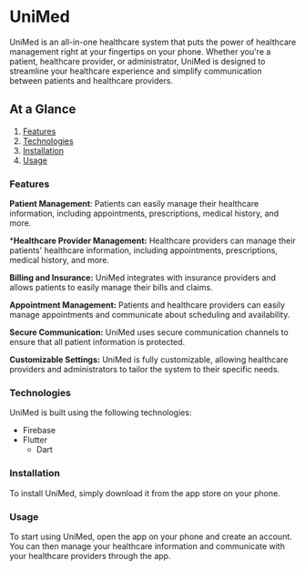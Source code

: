 # UniMed
UniMed is an all-in-one healthcare system that puts the power of healthcare management right at your fingertips on your phone. Whether you're a patient, healthcare provider, or administrator, UniMed is designed to streamline your healthcare experience and simplify communication between patients and healthcare providers.


## At a Glance
1. [Features](##Features)
2. [Technologies](##Technologies)
3. [Installation](##Installation)
4. [Usage](##Usage)


### Features
**Patient Management**: Patients can easily manage their healthcare information, including appointments, prescriptions, medical history, and more.

***Healthcare Provider Management:** Healthcare providers can manage their patients' healthcare information, including appointments, prescriptions, medical history, and more.

**Billing and Insurance:** UniMed integrates with insurance providers and allows patients to easily manage their bills and claims.

**Appointment Management:** Patients and healthcare providers can easily manage appointments and communicate about scheduling and availability.

**Secure Communication:** UniMed uses secure communication channels to ensure that all patient information is protected.

**Customizable Settings:** UniMed is fully customizable, allowing healthcare providers and administrators to tailor the system to their specific needs.

### Technologies
UniMed is built using the following technologies:

- Firebase
- Flutter
    - Dart


### Installation
To install UniMed, simply download it from the app store on your phone.

### Usage
To start using UniMed, open the app on your phone and create an account. You can then manage your healthcare information and communicate with your healthcare providers through the app.
